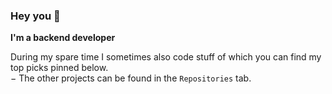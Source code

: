 ### Hey you 👋

**I'm a backend developer**

During my spare time I sometimes also code stuff of which you can find my top picks pinned below.  
&minus; The other projects can be found in the `Repositories` tab.
